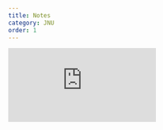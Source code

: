 ```yaml
---
title: Notes
category: JNU
order: 1
---
```



<embed src="https://github.com/examguidance/examguidance.github.io/life_sciences.pdf" type="application/pdf"/>

